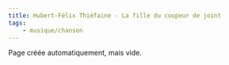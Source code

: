 ```yaml
---
title: Hubert-Félix Thiéfaine - La fille du coupeur de joint
tags:
    - musique/chanson
---
```


Page créée automatiquement, mais vide.
